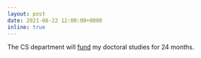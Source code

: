 ```yaml
---
layout: post
date: 2021-06-22 12:00:00+0000
inline: true
---
```


The CS department will <a href="https://www.aalto.fi/en/department-of-computer-science/competitive-call-for-departments-co-funded-doctoral-student">fund</a> my doctoral studies for 24 months.
